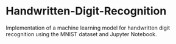 # Handwritten-Digit-Recognition
Implementation of a machine learning model for handwritten digit recognition using the MNIST dataset and Jupyter Notebook.
